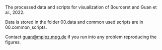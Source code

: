 The processed data and scripts for visualization of Bourceret and Guan et al., 2022.

Data is stored in the folder 00.data and common used scripts are in
00.common_scripts.

Contact guan@mpipz.mpg.de if you run into any problem reproducing the figures.
